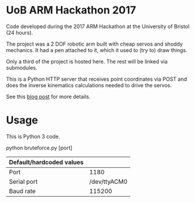 # UoB ARM Hackathon 2017
Code developed during the 2017 ARM Hackathon at the University of Bristol (24 hours).

The project was a 2 DOF robotic arm built with cheap servos and shoddy mechanics. It had a pen attached to it, which it used to (try to) draw things.

Only a third of the project is hosted here. The rest will be linked via submodules.

This is a Python HTTP server that receives point coordinates via POST and does the inverse kinematics calculations needed to drive the servos.

See this [blog post](https://blog.alexandruioan.me/2017/01/31/the-2017-university-of-bristol-arm-hackathon/) for more details.

# Usage
This is Python 3 code.

python bruteforce.py [port]

| Default/hardcoded values |               |
| ------------------------ | ------------- |
| Port                     | 1180          |
| Serial port              | /dev/ttyACM0  |
| Baud rate                | 115200        |
